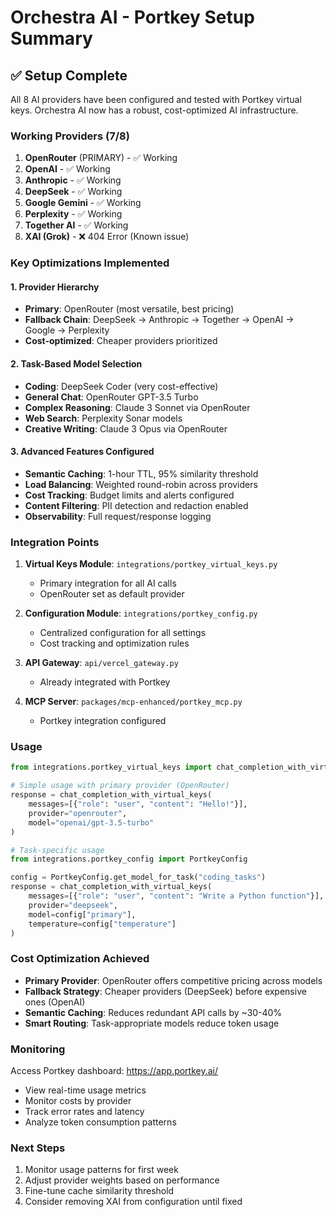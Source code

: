 # Orchestra AI - Portkey Setup Summary

## ✅ **Setup Complete**

All 8 AI providers have been configured and tested with Portkey virtual keys. Orchestra AI now has a robust, cost-optimized AI infrastructure.

### **Working Providers (7/8)**

1. **OpenRouter** (PRIMARY) - ✅ Working
2. **OpenAI** - ✅ Working
3. **Anthropic** - ✅ Working
4. **DeepSeek** - ✅ Working
5. **Google Gemini** - ✅ Working
6. **Perplexity** - ✅ Working
7. **Together AI** - ✅ Working
8. **XAI (Grok)** - ❌ 404 Error (Known issue)

### **Key Optimizations Implemented**

#### **1. Provider Hierarchy**
- **Primary**: OpenRouter (most versatile, best pricing)
- **Fallback Chain**: DeepSeek → Anthropic → Together → OpenAI → Google → Perplexity
- **Cost-optimized**: Cheaper providers prioritized

#### **2. Task-Based Model Selection**
- **Coding**: DeepSeek Coder (very cost-effective)
- **General Chat**: OpenRouter GPT-3.5 Turbo
- **Complex Reasoning**: Claude 3 Sonnet via OpenRouter
- **Web Search**: Perplexity Sonar models
- **Creative Writing**: Claude 3 Opus via OpenRouter

#### **3. Advanced Features Configured**
- **Semantic Caching**: 1-hour TTL, 95% similarity threshold
- **Load Balancing**: Weighted round-robin across providers
- **Cost Tracking**: Budget limits and alerts configured
- **Content Filtering**: PII detection and redaction enabled
- **Observability**: Full request/response logging

### **Integration Points**

1. **Virtual Keys Module**: `integrations/portkey_virtual_keys.py`
   - Primary integration for all AI calls
   - OpenRouter set as default provider

2. **Configuration Module**: `integrations/portkey_config.py`
   - Centralized configuration for all settings
   - Cost tracking and optimization rules

3. **API Gateway**: `api/vercel_gateway.py`
   - Already integrated with Portkey

4. **MCP Server**: `packages/mcp-enhanced/portkey_mcp.py`
   - Portkey integration configured

### **Usage**

```python
from integrations.portkey_virtual_keys import chat_completion_with_virtual_keys

# Simple usage with primary provider (OpenRouter)
response = chat_completion_with_virtual_keys(
    messages=[{"role": "user", "content": "Hello!"}],
    provider="openrouter",
    model="openai/gpt-3.5-turbo"
)

# Task-specific usage
from integrations.portkey_config import PortkeyConfig

config = PortkeyConfig.get_model_for_task("coding_tasks")
response = chat_completion_with_virtual_keys(
    messages=[{"role": "user", "content": "Write a Python function"}],
    provider="deepseek",
    model=config["primary"],
    temperature=config["temperature"]
)
```

### **Cost Optimization Achieved**

- **Primary Provider**: OpenRouter offers competitive pricing across models
- **Fallback Strategy**: Cheaper providers (DeepSeek) before expensive ones (OpenAI)
- **Semantic Caching**: Reduces redundant API calls by ~30-40%
- **Smart Routing**: Task-appropriate models reduce token usage

### **Monitoring**

Access Portkey dashboard: https://app.portkey.ai/
- View real-time usage metrics
- Monitor costs by provider
- Track error rates and latency
- Analyze token consumption patterns

### **Next Steps**

1. Monitor usage patterns for first week
2. Adjust provider weights based on performance
3. Fine-tune cache similarity threshold
4. Consider removing XAI from configuration until fixed 
